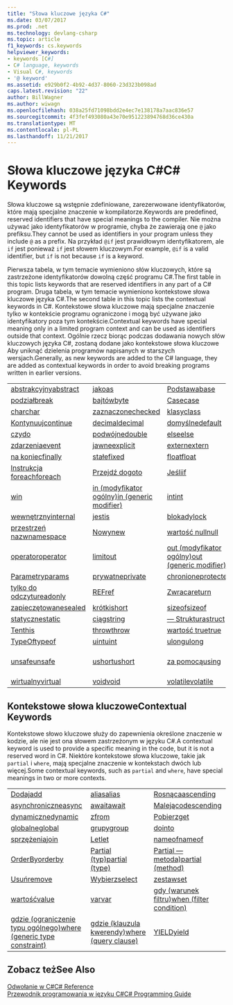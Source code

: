 ```yaml
---
title: "Słowa kluczowe języka C#"
ms.date: 03/07/2017
ms.prod: .net
ms.technology: devlang-csharp
ms.topic: article
f1_keywords: cs.keywords
helpviewer_keywords:
- keywords [C#]
- C# language, keywords
- Visual C#, keywords
- '@ keyword'
ms.assetid: e929b0f2-4b92-4d37-8060-23d323b098ad
caps.latest.revision: "22"
author: BillWagner
ms.author: wiwagn
ms.openlocfilehash: 038a25fd71098bdd2e4ec7e138178a7aac836e57
ms.sourcegitcommit: 4f3fef493080a43e70e951223894768d36ce430a
ms.translationtype: MT
ms.contentlocale: pl-PL
ms.lasthandoff: 11/21/2017
---
```

# <a name="c-keywords"></a><span data-ttu-id="21327-102">Słowa kluczowe języka C#</span><span class="sxs-lookup"><span data-stu-id="21327-102">C# Keywords</span></span>
<span data-ttu-id="21327-103">Słowa kluczowe są wstępnie zdefiniowane, zarezerwowane identyfikatorów, które mają specjalne znaczenie w kompilatorze.</span><span class="sxs-lookup"><span data-stu-id="21327-103">Keywords are predefined, reserved identifiers that have special meanings to the compiler.</span></span> <span data-ttu-id="21327-104">Nie można używać jako identyfikatorów w programie, chyba że zawierają one `@` jako prefiksu.</span><span class="sxs-lookup"><span data-stu-id="21327-104">They cannot be used as identifiers in your program unless they include `@` as a prefix.</span></span> <span data-ttu-id="21327-105">Na przykład `@if` jest prawidłowym identyfikatorem, ale `if` jest ponieważ `if` jest słowem kluczowym.</span><span class="sxs-lookup"><span data-stu-id="21327-105">For example, `@if` is a valid identifier, but `if` is not because `if` is a keyword.</span></span>  
  
 <span data-ttu-id="21327-106">Pierwsza tabela, w tym temacie wymieniono słów kluczowych, które są zastrzeżone identyfikatorów dowolną część programu C#.</span><span class="sxs-lookup"><span data-stu-id="21327-106">The first table in this topic lists keywords that are reserved identifiers in any part of a C# program.</span></span> <span data-ttu-id="21327-107">Druga tabela, w tym temacie wymieniono kontekstowe słowa kluczowe języka C#.</span><span class="sxs-lookup"><span data-stu-id="21327-107">The second table in this topic lists the contextual keywords in C#.</span></span> <span data-ttu-id="21327-108">Kontekstowe słowa kluczowe mają specjalne znaczenie tylko w kontekście programu ograniczone i mogą być używane jako identyfikatory poza tym kontekście.</span><span class="sxs-lookup"><span data-stu-id="21327-108">Contextual keywords have special meaning only in a limited program context and can be used as identifiers outside that context.</span></span> <span data-ttu-id="21327-109">Ogólnie rzecz biorąc podczas dodawania nowych słów kluczowych języka C#, zostaną dodane jako kontekstowe słowa kluczowe Aby uniknąć dzielenia programów napisanych w starszych wersjach.</span><span class="sxs-lookup"><span data-stu-id="21327-109">Generally, as new keywords are added to the C# language, they are added as contextual keywords in order to avoid breaking programs written in earlier versions.</span></span>  
  
|||||  
|---|---|---|---|  
|[<span data-ttu-id="21327-110">abstrakcyjny</span><span class="sxs-lookup"><span data-stu-id="21327-110">abstract</span></span>](../../../csharp/language-reference/keywords/abstract.md)|[<span data-ttu-id="21327-111">jako</span><span class="sxs-lookup"><span data-stu-id="21327-111">as</span></span>](../../../csharp/language-reference/keywords/as.md)|[<span data-ttu-id="21327-112">Podstawa</span><span class="sxs-lookup"><span data-stu-id="21327-112">base</span></span>](../../../csharp/language-reference/keywords/base.md)|[<span data-ttu-id="21327-113">wartość logiczna</span><span class="sxs-lookup"><span data-stu-id="21327-113">bool</span></span>](../../../csharp/language-reference/keywords/bool.md)|  
|[<span data-ttu-id="21327-114">podział</span><span class="sxs-lookup"><span data-stu-id="21327-114">break</span></span>](../../../csharp/language-reference/keywords/break.md)|[<span data-ttu-id="21327-115">bajtów</span><span class="sxs-lookup"><span data-stu-id="21327-115">byte</span></span>](../../../csharp/language-reference/keywords/byte.md)|[<span data-ttu-id="21327-116">Case</span><span class="sxs-lookup"><span data-stu-id="21327-116">case</span></span>](../../../csharp/language-reference/keywords/switch.md)|[<span data-ttu-id="21327-117">CATCH</span><span class="sxs-lookup"><span data-stu-id="21327-117">catch</span></span>](../../../csharp/language-reference/keywords/try-catch.md)|  
|[<span data-ttu-id="21327-118">char</span><span class="sxs-lookup"><span data-stu-id="21327-118">char</span></span>](../../../csharp/language-reference/keywords/char.md)|[<span data-ttu-id="21327-119">zaznaczone</span><span class="sxs-lookup"><span data-stu-id="21327-119">checked</span></span>](../../../csharp/language-reference/keywords/checked.md)|[<span data-ttu-id="21327-120">klasy</span><span class="sxs-lookup"><span data-stu-id="21327-120">class</span></span>](../../../csharp/language-reference/keywords/class.md)|[<span data-ttu-id="21327-121">Const</span><span class="sxs-lookup"><span data-stu-id="21327-121">const</span></span>](../../../csharp/language-reference/keywords/const.md)|  
|[<span data-ttu-id="21327-122">Kontynuuj</span><span class="sxs-lookup"><span data-stu-id="21327-122">continue</span></span>](../../../csharp/language-reference/keywords/continue.md)|[<span data-ttu-id="21327-123">decimal</span><span class="sxs-lookup"><span data-stu-id="21327-123">decimal</span></span>](../../../csharp/language-reference/keywords/decimal.md)|[<span data-ttu-id="21327-124">domyślne</span><span class="sxs-lookup"><span data-stu-id="21327-124">default</span></span>](../../../csharp/language-reference/keywords/default.md)|[<span data-ttu-id="21327-125">Delegowanie</span><span class="sxs-lookup"><span data-stu-id="21327-125">delegate</span></span>](../../../csharp/language-reference/keywords/delegate.md)|  
|[<span data-ttu-id="21327-126">czy</span><span class="sxs-lookup"><span data-stu-id="21327-126">do</span></span>](../../../csharp/language-reference/keywords/do.md)|[<span data-ttu-id="21327-127">podwójne</span><span class="sxs-lookup"><span data-stu-id="21327-127">double</span></span>](../../../csharp/language-reference/keywords/double.md)|[<span data-ttu-id="21327-128">else</span><span class="sxs-lookup"><span data-stu-id="21327-128">else</span></span>](../../../csharp/language-reference/keywords/if-else.md)|[<span data-ttu-id="21327-129">wyliczenia</span><span class="sxs-lookup"><span data-stu-id="21327-129">enum</span></span>](../../../csharp/language-reference/keywords/enum.md)|  
|[<span data-ttu-id="21327-130">zdarzenia</span><span class="sxs-lookup"><span data-stu-id="21327-130">event</span></span>](../../../csharp/language-reference/keywords/event.md)|[<span data-ttu-id="21327-131">jawne</span><span class="sxs-lookup"><span data-stu-id="21327-131">explicit</span></span>](../../../csharp/language-reference/keywords/explicit.md)|[<span data-ttu-id="21327-132">extern</span><span class="sxs-lookup"><span data-stu-id="21327-132">extern</span></span>](../../../csharp/language-reference/keywords/extern.md)|[<span data-ttu-id="21327-133">wartość false</span><span class="sxs-lookup"><span data-stu-id="21327-133">false</span></span>](../../../csharp/language-reference/keywords/false.md)|  
|[<span data-ttu-id="21327-134">na koniec</span><span class="sxs-lookup"><span data-stu-id="21327-134">finally</span></span>](../../../csharp/language-reference/keywords/try-finally.md)|[<span data-ttu-id="21327-135">stałe</span><span class="sxs-lookup"><span data-stu-id="21327-135">fixed</span></span>](../../../csharp/language-reference/keywords/fixed-statement.md)|[<span data-ttu-id="21327-136">float</span><span class="sxs-lookup"><span data-stu-id="21327-136">float</span></span>](../../../csharp/language-reference/keywords/float.md)|[<span data-ttu-id="21327-137">dla</span><span class="sxs-lookup"><span data-stu-id="21327-137">for</span></span>](../../../csharp/language-reference/keywords/for.md)|  
|[<span data-ttu-id="21327-138">Instrukcja foreach</span><span class="sxs-lookup"><span data-stu-id="21327-138">foreach</span></span>](../../../csharp/language-reference/keywords/foreach-in.md)|[<span data-ttu-id="21327-139">Przejdź do</span><span class="sxs-lookup"><span data-stu-id="21327-139">goto</span></span>](../../../csharp/language-reference/keywords/goto.md)|[<span data-ttu-id="21327-140">Jeśli</span><span class="sxs-lookup"><span data-stu-id="21327-140">if</span></span>](../../../csharp/language-reference/keywords/if-else.md)|[<span data-ttu-id="21327-141">niejawne</span><span class="sxs-lookup"><span data-stu-id="21327-141">implicit</span></span>](../../../csharp/language-reference/keywords/implicit.md)|  
|[<span data-ttu-id="21327-142">w</span><span class="sxs-lookup"><span data-stu-id="21327-142">in</span></span>](../../../csharp/language-reference/keywords/foreach-in.md)|[<span data-ttu-id="21327-143">in (modyfikator ogólny)</span><span class="sxs-lookup"><span data-stu-id="21327-143">in (generic modifier)</span></span>](../../../csharp/language-reference/keywords/in-generic-modifier.md)|[<span data-ttu-id="21327-144">int</span><span class="sxs-lookup"><span data-stu-id="21327-144">int</span></span>](../../../csharp/language-reference/keywords/int.md)|[<span data-ttu-id="21327-145">Interfejs</span><span class="sxs-lookup"><span data-stu-id="21327-145">interface</span></span>](../../../csharp/language-reference/keywords/interface.md)|  
|[<span data-ttu-id="21327-146">wewnętrzny</span><span class="sxs-lookup"><span data-stu-id="21327-146">internal</span></span>](../../../csharp/language-reference/keywords/internal.md)|[<span data-ttu-id="21327-147">jest</span><span class="sxs-lookup"><span data-stu-id="21327-147">is</span></span>](../../../csharp/language-reference/keywords/is.md)|[<span data-ttu-id="21327-148">blokady</span><span class="sxs-lookup"><span data-stu-id="21327-148">lock</span></span>](../../../csharp/language-reference/keywords/lock-statement.md)|[<span data-ttu-id="21327-149">długa</span><span class="sxs-lookup"><span data-stu-id="21327-149">long</span></span>](../../../csharp/language-reference/keywords/long.md)|
|[<span data-ttu-id="21327-150">przestrzeń nazw</span><span class="sxs-lookup"><span data-stu-id="21327-150">namespace</span></span>](../../../csharp/language-reference/keywords/namespace.md)|[<span data-ttu-id="21327-151">Nowy</span><span class="sxs-lookup"><span data-stu-id="21327-151">new</span></span>](../../../csharp/language-reference/keywords/new.md)|[<span data-ttu-id="21327-152">wartość null</span><span class="sxs-lookup"><span data-stu-id="21327-152">null</span></span>](../../../csharp/language-reference/keywords/null.md)|[<span data-ttu-id="21327-153">obiekt</span><span class="sxs-lookup"><span data-stu-id="21327-153">object</span></span>](../../../csharp/language-reference/keywords/object.md)|
[<span data-ttu-id="21327-154">operator</span><span class="sxs-lookup"><span data-stu-id="21327-154">operator</span></span>](../../../csharp/language-reference/keywords/operator.md)|[<span data-ttu-id="21327-155">limit</span><span class="sxs-lookup"><span data-stu-id="21327-155">out</span></span>](../../../csharp/language-reference/keywords/out.md)|[<span data-ttu-id="21327-156">out (modyfikator ogólny)</span><span class="sxs-lookup"><span data-stu-id="21327-156">out (generic modifier)</span></span>](../../../csharp/language-reference/keywords/out-generic-modifier.md)|[<span data-ttu-id="21327-157">zastąpienie</span><span class="sxs-lookup"><span data-stu-id="21327-157">override</span></span>](../../../csharp/language-reference/keywords/override.md)|
|[<span data-ttu-id="21327-158">Parametry</span><span class="sxs-lookup"><span data-stu-id="21327-158">params</span></span>](../../../csharp/language-reference/keywords/params.md)|[<span data-ttu-id="21327-159">prywatne</span><span class="sxs-lookup"><span data-stu-id="21327-159">private</span></span>](../../../csharp/language-reference/keywords/private.md)|[<span data-ttu-id="21327-160">chronione</span><span class="sxs-lookup"><span data-stu-id="21327-160">protected</span></span>](../../../csharp/language-reference/keywords/protected.md)|[<span data-ttu-id="21327-161">publiczny</span><span class="sxs-lookup"><span data-stu-id="21327-161">public</span></span>](../../../csharp/language-reference/keywords/public.md)|
|[<span data-ttu-id="21327-162">tylko do odczytu</span><span class="sxs-lookup"><span data-stu-id="21327-162">readonly</span></span>](../../../csharp/language-reference/keywords/readonly.md)|[<span data-ttu-id="21327-163">REF</span><span class="sxs-lookup"><span data-stu-id="21327-163">ref</span></span>](../../../csharp/language-reference/keywords/ref.md)|[<span data-ttu-id="21327-164">Zwraca</span><span class="sxs-lookup"><span data-stu-id="21327-164">return</span></span>](../../../csharp/language-reference/keywords/return.md)|[<span data-ttu-id="21327-165">sbyte —</span><span class="sxs-lookup"><span data-stu-id="21327-165">sbyte</span></span>](../../../csharp/language-reference/keywords/sbyte.md)|
|[<span data-ttu-id="21327-166">zapieczętowane</span><span class="sxs-lookup"><span data-stu-id="21327-166">sealed</span></span>](../../../csharp/language-reference/keywords/sealed.md)|[<span data-ttu-id="21327-167">krótki</span><span class="sxs-lookup"><span data-stu-id="21327-167">short</span></span>](../../../csharp/language-reference/keywords/short.md)|[<span data-ttu-id="21327-168">sizeof</span><span class="sxs-lookup"><span data-stu-id="21327-168">sizeof</span></span>](../../../csharp/language-reference/keywords/sizeof.md)|[<span data-ttu-id="21327-169">stackalloc</span><span class="sxs-lookup"><span data-stu-id="21327-169">stackalloc</span></span>](../../../csharp/language-reference/keywords/stackalloc.md)|
|[<span data-ttu-id="21327-170">statyczne</span><span class="sxs-lookup"><span data-stu-id="21327-170">static</span></span>](../../../csharp/language-reference/keywords/static.md)|[<span data-ttu-id="21327-171">ciąg</span><span class="sxs-lookup"><span data-stu-id="21327-171">string</span></span>](../../../csharp/language-reference/keywords/string.md)|[<span data-ttu-id="21327-172">— Struktura</span><span class="sxs-lookup"><span data-stu-id="21327-172">struct</span></span>](../../../csharp/language-reference/keywords/struct.md)|[<span data-ttu-id="21327-173">Przełącznik</span><span class="sxs-lookup"><span data-stu-id="21327-173">switch</span></span>](../../../csharp/language-reference/keywords/switch.md)|
|[<span data-ttu-id="21327-174">Ten</span><span class="sxs-lookup"><span data-stu-id="21327-174">this</span></span>](../../../csharp/language-reference/keywords/this.md)|[<span data-ttu-id="21327-175">throw</span><span class="sxs-lookup"><span data-stu-id="21327-175">throw</span></span>](../../../csharp/language-reference/keywords/throw.md)|[<span data-ttu-id="21327-176">wartość true</span><span class="sxs-lookup"><span data-stu-id="21327-176">true</span></span>](../../../csharp/language-reference/keywords/true.md)|[<span data-ttu-id="21327-177">Spróbuj</span><span class="sxs-lookup"><span data-stu-id="21327-177">try</span></span>](../../../csharp/language-reference/keywords/try-catch.md)|   
|[<span data-ttu-id="21327-178">TypeOf</span><span class="sxs-lookup"><span data-stu-id="21327-178">typeof</span></span>](../../../csharp/language-reference/keywords/typeof.md)|[<span data-ttu-id="21327-179">uint</span><span class="sxs-lookup"><span data-stu-id="21327-179">uint</span></span>](../../../csharp/language-reference/keywords/uint.md)|[<span data-ttu-id="21327-180">ulong</span><span class="sxs-lookup"><span data-stu-id="21327-180">ulong</span></span>](../../../csharp/language-reference/keywords/ulong.md)|[<span data-ttu-id="21327-181">unchecked</span><span class="sxs-lookup"><span data-stu-id="21327-181">unchecked</span></span>](../../../csharp/language-reference/keywords/unchecked.md)|
|[<span data-ttu-id="21327-182">unsafe</span><span class="sxs-lookup"><span data-stu-id="21327-182">unsafe</span></span>](../../../csharp/language-reference/keywords/unsafe.md)|[<span data-ttu-id="21327-183">ushort</span><span class="sxs-lookup"><span data-stu-id="21327-183">ushort</span></span>](../../../csharp/language-reference/keywords/ushort.md)|[<span data-ttu-id="21327-184">za pomocą</span><span class="sxs-lookup"><span data-stu-id="21327-184">using</span></span>](../../../csharp/language-reference/keywords/using.md)|[<span data-ttu-id="21327-185">przy użyciu statycznego</span><span class="sxs-lookup"><span data-stu-id="21327-185">using static</span></span>](using-static.md)|
|[<span data-ttu-id="21327-186">wirtualny</span><span class="sxs-lookup"><span data-stu-id="21327-186">virtual</span></span>](../../../csharp/language-reference/keywords/virtual.md)|[<span data-ttu-id="21327-187">void</span><span class="sxs-lookup"><span data-stu-id="21327-187">void</span></span>](../../../csharp/language-reference/keywords/void.md)|[<span data-ttu-id="21327-188">volatile</span><span class="sxs-lookup"><span data-stu-id="21327-188">volatile</span></span>](../../../csharp/language-reference/keywords/volatile.md)|[<span data-ttu-id="21327-189">Podczas</span><span class="sxs-lookup"><span data-stu-id="21327-189">while</span></span>](../../../csharp/language-reference/keywords/while.md)|

## <a name="contextual-keywords"></a><span data-ttu-id="21327-190">Kontekstowe słowa kluczowe</span><span class="sxs-lookup"><span data-stu-id="21327-190">Contextual Keywords</span></span>  
 <span data-ttu-id="21327-191">Kontekstowe słowo kluczowe służy do zapewnienia określone znaczenie w kodzie, ale nie jest ona słowem zastrzeżonym w języku C#.</span><span class="sxs-lookup"><span data-stu-id="21327-191">A contextual keyword is used to provide a specific meaning in the code, but it is not a reserved word in C#.</span></span> <span data-ttu-id="21327-192">Niektóre kontekstowe słowa kluczowe, takie jak `partial` i `where`, mają specjalne znaczenie w kontekstach dwóch lub więcej.</span><span class="sxs-lookup"><span data-stu-id="21327-192">Some contextual keywords, such as `partial` and `where`, have special meanings in two or more contexts.</span></span>  
  
||||  
|---|---|---|  
|[<span data-ttu-id="21327-193">Dodaj</span><span class="sxs-lookup"><span data-stu-id="21327-193">add</span></span>](../../../csharp/language-reference/keywords/add.md)|[<span data-ttu-id="21327-194">alias</span><span class="sxs-lookup"><span data-stu-id="21327-194">alias</span></span>](../../../csharp/language-reference/keywords/extern-alias.md)|[<span data-ttu-id="21327-195">Rosnąca</span><span class="sxs-lookup"><span data-stu-id="21327-195">ascending</span></span>](../../../csharp/language-reference/keywords/ascending.md)|  
|[<span data-ttu-id="21327-196">asynchroniczne</span><span class="sxs-lookup"><span data-stu-id="21327-196">async</span></span>](../../../csharp/language-reference/keywords/async.md)|[<span data-ttu-id="21327-197">await</span><span class="sxs-lookup"><span data-stu-id="21327-197">await</span></span>](../../../csharp/language-reference/keywords/await.md)|[<span data-ttu-id="21327-198">Malejąco</span><span class="sxs-lookup"><span data-stu-id="21327-198">descending</span></span>](../../../csharp/language-reference/keywords/descending.md)|  
|[<span data-ttu-id="21327-199">dynamiczne</span><span class="sxs-lookup"><span data-stu-id="21327-199">dynamic</span></span>](../../../csharp/language-reference/keywords/dynamic.md)|[<span data-ttu-id="21327-200">z</span><span class="sxs-lookup"><span data-stu-id="21327-200">from</span></span>](../../../csharp/language-reference/keywords/from-clause.md)|[<span data-ttu-id="21327-201">Pobierz</span><span class="sxs-lookup"><span data-stu-id="21327-201">get</span></span>](../../../csharp/language-reference/keywords/get.md)|  
|[<span data-ttu-id="21327-202">globalne</span><span class="sxs-lookup"><span data-stu-id="21327-202">global</span></span>](../../../csharp/language-reference/keywords/global.md)|[<span data-ttu-id="21327-203">grupy</span><span class="sxs-lookup"><span data-stu-id="21327-203">group</span></span>](../../../csharp/language-reference/keywords/group-clause.md)|[<span data-ttu-id="21327-204">do</span><span class="sxs-lookup"><span data-stu-id="21327-204">into</span></span>](../../../csharp/language-reference/keywords/into.md)|  
|[<span data-ttu-id="21327-205">sprzężenia</span><span class="sxs-lookup"><span data-stu-id="21327-205">join</span></span>](../../../csharp/language-reference/keywords/join-clause.md)|[<span data-ttu-id="21327-206">Let</span><span class="sxs-lookup"><span data-stu-id="21327-206">let</span></span>](../../../csharp/language-reference/keywords/let-clause.md)|[<span data-ttu-id="21327-207">nameof</span><span class="sxs-lookup"><span data-stu-id="21327-207">nameof</span></span>](nameof.md)|   
|[<span data-ttu-id="21327-208">OrderBy</span><span class="sxs-lookup"><span data-stu-id="21327-208">orderby</span></span>](../../../csharp/language-reference/keywords/orderby-clause.md)|[<span data-ttu-id="21327-209">Partial (typ)</span><span class="sxs-lookup"><span data-stu-id="21327-209">partial (type)</span></span>](../../../csharp/language-reference/keywords/partial-type.md)|[<span data-ttu-id="21327-210">Partial — metoda)</span><span class="sxs-lookup"><span data-stu-id="21327-210">partial (method)</span></span>](../../../csharp/language-reference/keywords/partial-method.md)|   
|[<span data-ttu-id="21327-211">Usuń</span><span class="sxs-lookup"><span data-stu-id="21327-211">remove</span></span>](../../../csharp/language-reference/keywords/remove.md)|[<span data-ttu-id="21327-212">Wybierz</span><span class="sxs-lookup"><span data-stu-id="21327-212">select</span></span>](../../../csharp/language-reference/keywords/select-clause.md)|[<span data-ttu-id="21327-213">zestaw</span><span class="sxs-lookup"><span data-stu-id="21327-213">set</span></span>](../../../csharp/language-reference/keywords/set.md)|   
|[<span data-ttu-id="21327-214">wartość</span><span class="sxs-lookup"><span data-stu-id="21327-214">value</span></span>](../../../csharp/language-reference/keywords/value.md)|[<span data-ttu-id="21327-215">var</span><span class="sxs-lookup"><span data-stu-id="21327-215">var</span></span>](../../../csharp/language-reference/keywords/var.md)|[<span data-ttu-id="21327-216">gdy (warunek filtru)</span><span class="sxs-lookup"><span data-stu-id="21327-216">when (filter condition)</span></span>](when.md)|   
|[<span data-ttu-id="21327-217">gdzie (ograniczenie typu ogólnego)</span><span class="sxs-lookup"><span data-stu-id="21327-217">where (generic type constraint)</span></span>](../../../csharp/language-reference/keywords/where-generic-type-constraint.md)|[<span data-ttu-id="21327-218">gdzie (klauzula kwerendy)</span><span class="sxs-lookup"><span data-stu-id="21327-218">where (query clause)</span></span>](../../../csharp/language-reference/keywords/where-clause.md)|[<span data-ttu-id="21327-219">YIELD</span><span class="sxs-lookup"><span data-stu-id="21327-219">yield</span></span>](../../../csharp/language-reference/keywords/yield.md)|  
  
## <a name="see-also"></a><span data-ttu-id="21327-220">Zobacz też</span><span class="sxs-lookup"><span data-stu-id="21327-220">See Also</span></span>  
 [<span data-ttu-id="21327-221">Odwołanie w C#</span><span class="sxs-lookup"><span data-stu-id="21327-221">C# Reference</span></span>](../../../csharp/language-reference/index.md)  
 [<span data-ttu-id="21327-222">Przewodnik programowania w języku C#</span><span class="sxs-lookup"><span data-stu-id="21327-222">C# Programming Guide</span></span>](../../../csharp/programming-guide/index.md)
